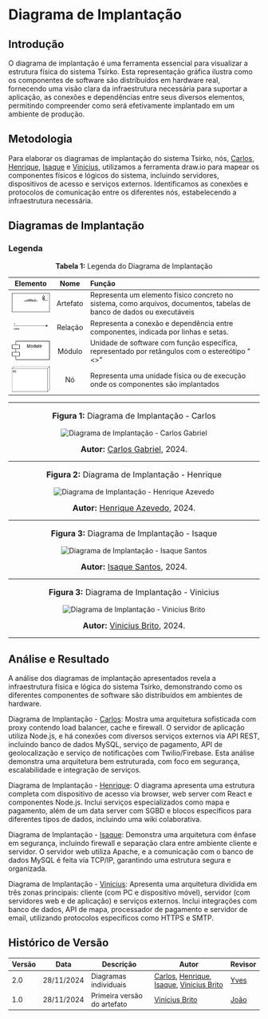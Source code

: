 # Diagrama de Implantação

## Introdução

O diagrama de implantação é uma ferramenta essencial para visualizar a estrutura física do sistema Tsírko. Esta representação gráfica ilustra como os componentes de software são distribuídos em hardware real, fornecendo uma visão clara da infraestrutura necessária para suportar a aplicação, as conexões e dependências entre seus diversos elementos, permitindo compreender como será efetivamente implantado em um ambiente de produção.

## Metodologia

Para elaborar os diagramas de implantação do sistema Tsírko, nós, [Carlos](https://github.com/TheCarlosRamos), [Henrique](https://github.com/HeBatalha), [Isaque](https://github.com/IsaqueSH) e [Vinicius](https://github.com/vini051), utilizamos a ferramenta draw.io para mapear os componentes físicos e lógicos do sistema, incluindo servidores, dispositivos de acesso e serviços externos. Identificamos as conexões e protocolos de comunicação entre os diferentes nós, estabelecendo a infraestrutura necessária.

## Diagramas de Implantação

### Legenda

<p align="center" > <font><strong>Tabela 1:</strong> Legenda do Diagrama de Implantação</font> <br></p>

|                                Elemento                                |   Nome   | Função                                                                                                                 |
| :--------------------------------------------------------------------: | :------: | :--------------------------------------------------------------------------------------------------------------------- |
| <img src="../assets/artefato.drawio.png" alt="artefato" width="100px"> | Artefato | Representa um elemento físico concreto no sistema, como arquivos, documentos, tabelas de banco de dados ou executáveis |
|  <img src="../assets/relacao.drawio.png" alt="relação" width="100px">  | Relação  | Representa a conexão e dependência entre componentes, indicada por linhas e setas.                                     |
|   <img src="../assets/modulo.drawio.png" alt="módulo" width="100px">   |  Módulo  | Unidade de software com função específica, representado por retângulos com o estereótipo "<<component>>"               |
|       <img src="../assets/no.drawio.png" alt="nó" width="100px">       |    Nó    | Representa uma unidade física ou de execução onde os componentes são implantados                                       |

---

<div align="center">
<font size="3"><p style="text-align: center"><b>Figura 1:</b> Diagrama de Implantação - Carlos </p></font>

![ Diagrama de Implantação - Carlos Gabriel](https://raw.githubusercontent.com/UnBArqDsw2024-2/2024.2_G9_Tsirko_Entrega_02/main/docs/assets/Carlos_Gabriel_DiagramaDeImplantacao.png)

<font size="3"><p style="text-align: center"><b>Autor:</b> <a href="https://github.com/TheCarlosRamos">Carlos Gabriel</a>, 2024.</p></font>

</div>

---

<div align="center">
<font size="3"><p style="text-align: center"><b>Figura 2:</b>  Diagrama de Implantação - Henrique </p></font>

![ Diagrama de Implantação - Henrique Azevedo](https://raw.githubusercontent.com/UnBArqDsw2024-2/2024.2_G9_Tsirko_Entrega_02/main/docs/assets/Henrique_Batalha_DiagramaDeImplantacao.png)

<font size="3"><p style="text-align: center"><b>Autor:</b> <a href="https://github.com/HeBatalha">Henrique Azevedo</a>, 2024.</p></font>

</div>

---

<div align="center">
<font size="3"><p style="text-align: center"><b>Figura 3:</b>  Diagrama de Implantação - Isaque </p></font>

![ Diagrama de Implantação - Isaque Santos](https://raw.githubusercontent.com/UnBArqDsw2024-2/2024.2_G9_Tsirko_Entrega_02/main/docs/assets/Isaque_Santos_DiagramaImplantação.png)

<font size="3"><p style="text-align: center"><b>Autor:</b> <a href="https://github.com/IsaqueSH">Isaque Santos</a>, 2024.</p></font>

</div>

---

<div align="center">
<font size="3"><p style="text-align: center"><b>Figura 3:</b>  Diagrama de Implantação - Vinicius </p></font>

![ Diagrama de Implantação - Vinicius Brito](https://raw.githubusercontent.com/UnBArqDsw2024-2/2024.2_G9_Tsirko_Entrega_02/main/docs/assets/Vinicius_Brito_DiagramaDeImplantação.png)

<font size="3"><p style="text-align: center"><b>Autor:</b> <a href="https://github.com/vini051">Vinicius Brito</a>, 2024.</p></font>

</div>

---

## Análise e Resultado

A análise dos diagramas de implantação apresentados revela a infraestrutura física e lógica do sistema Tsírko, demonstrando como os diferentes componentes de software são distribuídos em ambientes de hardware.

Diagrama de Implantação - [Carlos](https://github.com/TheCarlosRamos):
Mostra uma arquitetura sofisticada com proxy contendo load balancer, cache e firewall. O servidor de aplicação utiliza Node.js, e há conexões com diversos serviços externos via API REST, incluindo banco de dados MySQL, serviço de pagamento, API de geolocalização e serviço de notificações com Twilio/Firebase. Esta análise demonstra uma arquitetura bem estruturada, com foco em segurança, escalabilidade e integração de serviços.

Diagrama de Implantação - [Henrique](https://github.com/HeBatalha):
O diagrama apresenta uma estrutura completa com dispositivo de acesso via browser, web server com React e componentes Node.js. Inclui serviços especializados como mapa e pagamento, além de um data server com SGBD e blocos específicos para diferentes tipos de dados, incluindo uma wiki colaborativa.

Diagrama de Implantação - [Isaque](https://github.com/IsaqueSH):
Demonstra uma arquitetura com ênfase em segurança, incluindo firewall e separação clara entre ambiente cliente e servidor. O servidor web utiliza Apache, e a comunicação com o banco de dados MySQL é feita via TCP/IP, garantindo uma estrutura segura e organizada.

Diagrama de Implantação - [Vinicius](https://github.com/vini051):
Apresenta uma arquitetura dividida em três zonas principais: cliente (com PC e dispositivo móvel), servidor (com servidores web e de aplicação) e serviços externos. Inclui integrações com banco de dados, API de mapa, processador de pagamento e servidor de email, utilizando protocolos específicos como HTTPS e SMTP.

## Histórico de Versão

| Versão | Data       | Descrição                   | Autor                                                                                                                                                                      | Revisor                                              |
| ------ | ---------- | --------------------------- | -------------------------------------------------------------------------------------------------------------------------------------------------------------------------- | ---------------------------------------------------- |
| 2.0    | 28/11/2024 | Diagramas individuais                 | [Carlos](https://github.com/TheCarlosRamos), [Henrique](https://github.com/HeBatalha), [Isaque](https://github.com/IsaqueSH), [Vinicius Brito](https://github.com/vini051) | [Yves](https://github.com/yvestxt)                   |
| 1.0    | 28/11/2024 | Primeira versão do artefato | [Vinicius Brito](https://github.com/vini051)                                                                                                                               | [João](https://github.com/joaopedrodasilvarodrigues) |
